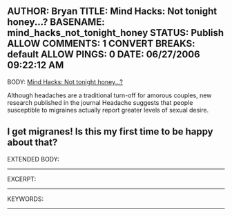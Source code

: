 AUTHOR: Bryan
TITLE: Mind Hacks: Not tonight honey...?
BASENAME: mind_hacks_not_tonight_honey
STATUS: Publish
ALLOW COMMENTS: 1
CONVERT BREAKS: __default__
ALLOW PINGS: 0
DATE: 06/27/2006 09:22:12 AM
-----
BODY:
<a title="Mind Hacks: Not tonight honey...?" href="http://www.mindhacks.com/blog/2006/06/not_tonight_honey.html">Mind Hacks: Not tonight honey...?</a>

Although headaches are a traditional turn-off for amorous couples, new research published in the journal Headache suggests that people susceptible to migraines actually report greater levels of sexual desire.

I get migranes! Is this my first time to be happy about that?
-----
EXTENDED BODY:

-----
EXCERPT:

-----
KEYWORDS:

-----


